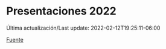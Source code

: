 # Presentaciones 2022

Última actualización/Last update: 2022-02-12T19:25:11-06:00

 [Fuente](https://www.gob.mx/salud/documentos/presentaciones-2022)
